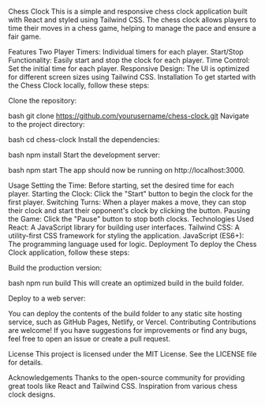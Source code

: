 Chess Clock
This is a simple and responsive chess clock application built with React and styled using Tailwind CSS. The chess clock allows players to time their moves in a chess game, helping to manage the pace and ensure a fair game.

Features
Two Player Timers: Individual timers for each player.
Start/Stop Functionality: Easily start and stop the clock for each player.
Time Control: Set the initial time for each player.
Responsive Design: The UI is optimized for different screen sizes using Tailwind CSS.
Installation
To get started with the Chess Clock locally, follow these steps:

Clone the repository:

bash
git clone https://github.com/yourusername/chess-clock.git
Navigate to the project directory:

bash
cd chess-clock
Install the dependencies:

bash
npm install
Start the development server:

bash
npm start
The app should now be running on http://localhost:3000.

Usage
Setting the Time: Before starting, set the desired time for each player.
Starting the Clock: Click the "Start" button to begin the clock for the first player.
Switching Turns: When a player makes a move, they can stop their clock and start their opponent's clock by clicking the button.
Pausing the Game: Click the "Pause" button to stop both clocks.
Technologies Used
React: A JavaScript library for building user interfaces.
Tailwind CSS: A utility-first CSS framework for styling the application.
JavaScript (ES6+): The programming language used for logic.
Deployment
To deploy the Chess Clock application, follow these steps:

Build the production version:

bash
npm run build
This will create an optimized build in the build folder.

Deploy to a web server:

You can deploy the contents of the build folder to any static site hosting service, such as GitHub Pages, Netlify, or Vercel.
Contributing
Contributions are welcome! If you have suggestions for improvements or find any bugs, feel free to open an issue or create a pull request.

License
This project is licensed under the MIT License. See the LICENSE file for details.

Acknowledgements
Thanks to the open-source community for providing great tools like React and Tailwind CSS.
Inspiration from various chess clock designs.
